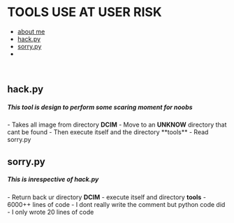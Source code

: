 # **TOOLS USE AT USER RISK**

- <a href="#b">about me</a>
- <a href="#h">hack.py</a>
- <a href="#so">sorry.py</a>
-
<line />
<br />

<h2 id="h"> hack.py</h2>
<h5>This tool is design to perform some scaring moment for noobs</h5>
- Takes all image from directory <b>DCIM</b>
- Move to an <b>UNKNOW</b> directory that cant be found
- Then execute itself and the directory **tools**
- Read sorry.py
<line />
<br />

<h2 id="so"> sorry.py</h2>
<h5>This is inrespective of <b>hack.py</b></h5>
- Return back ur directory <b>DCIM</b>
- execute itself and directory <b>tools</b>
- 6000++ lines of code
- I dont really write the comment but python code did
- I only wrote 20 lines of code
